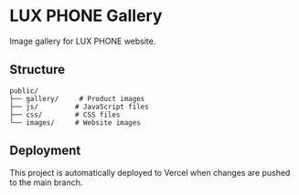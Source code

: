 # LUX PHONE Gallery

Image gallery for LUX PHONE website.

## Structure

```
public/
├── gallery/     # Product images
├── js/         # JavaScript files
├── css/        # CSS files
└── images/     # Website images
```

## Deployment

This project is automatically deployed to Vercel when changes are pushed to the main branch. 